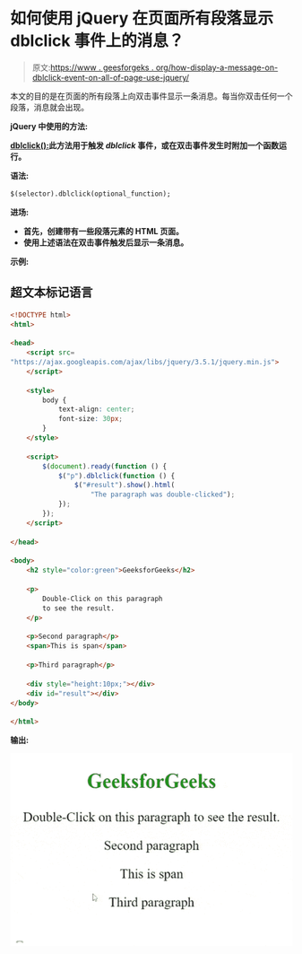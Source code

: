 # 如何使用 jQuery 在页面所有段落显示 dblclick 事件上的消息？

> 原文:[https://www . geesforgeks . org/how-display-a-message-on-dblclick-event-on-all-of-page-use-jquery/](https://www.geeksforgeeks.org/how-to-display-a-message-on-dblclick-event-on-all-paragraphs-of-a-page-using-jquery/)

本文的目的是在页面的所有段落上向双击事件显示一条消息。每当你双击任何一个段落，消息就会出现。

**jQuery 中使用的方法:**

[**dblclick():**](https://www.geeksforgeeks.org/jquery-dblclick-with-examples/)**此方法用于触发 *dblclick* 事件，或在双击事件发生时附加一个函数运行。**

****语法:****

```html
$(selector).dblclick(optional_function);
```

****进场:****

*   **首先，创建带有一些段落元素的 HTML 页面。**
*   **使用上述语法在双击事件触发后显示一条消息。**

****示例:****

## **超文本标记语言**

```html
<!DOCTYPE html>
<html>

<head>
    <script src=
"https://ajax.googleapis.com/ajax/libs/jquery/3.5.1/jquery.min.js">
    </script>

    <style>
        body {
            text-align: center;
            font-size: 30px;
        }
    </style>

    <script>
        $(document).ready(function () {
            $("p").dblclick(function () {
                $("#result").show().html(
                    "The paragraph was double-clicked");
            });
        });
    </script>

</head>

<body>
    <h2 style="color:green">GeeksforGeeks</h2>

    <p>
        Double-Click on this paragraph 
        to see the result.
    </p>

    <p>Second paragraph</p>
    <span>This is span</span>

    <p>Third paragraph</p>

    <div style="height:10px;"></div>
    <div id="result"></div>
</body>

</html>
```

****输出:****

**![](img/5184667025947dfb9dba5caa9ae419c6.png)**